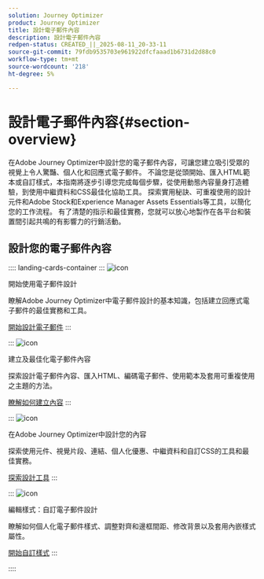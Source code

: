 ```yaml
---
solution: Journey Optimizer
product: Journey Optimizer
title: 設計電子郵件內容
description: 設計電子郵件內容
redpen-status: CREATED_||_2025-08-11_20-33-11
source-git-commit: 79fdb9535703e961922dfcfaaad1b6731d2d88c0
workflow-type: tm+mt
source-wordcount: '218'
ht-degree: 5%

---
```



# 設計電子郵件內容{#section-overview}

在Adobe Journey Optimizer中設計您的電子郵件內容，可讓您建立吸引受眾的視覺上令人驚豔、個人化和回應式電子郵件。 不論您是從頭開始、匯入HTML範本或自訂樣式，本指南將逐步引導您完成每個步驟，從使用動態內容量身打造體驗，到使用中繼資料和CSS最佳化協助工具。 探索實用秘訣、可重複使用的設計元件和Adobe Stock和Experience Manager Assets Essentials等工具，以簡化您的工作流程。 有了清楚的指示和最佳實務，您就可以放心地製作在各平台和裝置間引起共鳴的有影響力的行銷活動。

## 設計您的電子郵件內容

:::: landing-cards-container
:::
![icon](https://cdn.experienceleague.adobe.com/icons/circle-play.svg?lang=zh-Hant)

開始使用電子郵件設計

瞭解Adobe Journey Optimizer中電子郵件設計的基本知識，包括建立回應式電子郵件的最佳實務和工具。

[開始設計電子郵件](../using/email/get-started-email-design.md)
:::

:::
![icon](https://cdn.experienceleague.adobe.com/icons/list-check.svg?lang=zh-Hant)

建立及最佳化電子郵件內容

探索設計電子郵件內容、匯入HTML、編碼電子郵件、使用範本及套用可重複使用之主題的方法。

[瞭解如何建立內容](start-creating-content-landing-page.md)
:::

:::
![icon](https://cdn.experienceleague.adobe.com/icons/puzzle-piece.svg?lang=zh-Hant)

在Adobe Journey Optimizer中設計您的內容

探索使用元件、視覺片段、連結、個人化優惠、中繼資料和自訂CSS的工具和最佳實務。

[探索設計工具](add-content-landing-page.md)
:::

:::
![icon](https://cdn.experienceleague.adobe.com/icons/gear.svg?lang=zh-Hant)

編輯樣式：自訂電子郵件設計

瞭解如何個人化電子郵件樣式、調整對齊和邊框間距、修改背景以及套用內嵌樣式屬性。

[開始自訂樣式](edit-style-landing-page.md)
:::

::::
